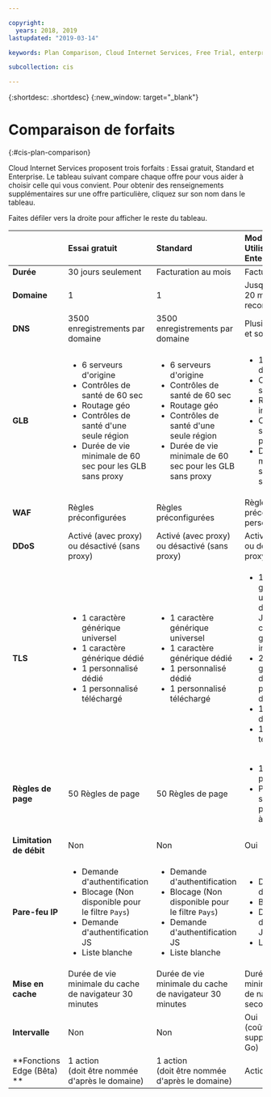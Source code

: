 ```yaml
---

copyright:
  years: 2018, 2019
lastupdated: "2019-03-14"

keywords: Plan Comparison, Cloud Internet Services, Free Trial, enterprise

subcollection: cis

---
```


{:shortdesc: .shortdesc}
{:new_window: target="_blank"}

# Comparaison de forfaits
{:#cis-plan-comparison}

Cloud Internet Services proposent trois forfaits : Essai gratuit, Standard et Enterprise. Le tableau suivant compare chaque offre pour vous aider à choisir celle qui vous convient. Pour obtenir des renseignements supplémentaires sur une offre particulière, cliquez sur son nom dans le tableau.

Faites défiler vers la droite pour afficher le reste du tableau.


|         |Essai gratuit | Standard | Module ou Utilisation Enterprise  
| ------- | :--------- | :------------ | :--------- | 
|**Durée**|30 jours seulement |Facturation au mois|Facturation au mois|
|**Domaine**|1|1|Jusqu'à 1000, mais 20 maximum recommandés|
|**DNS**|3500 enregistrements par domaine |3500 enregistrements par domaine | Plusieurs domaines et sous-domaines|
|**GLB**|<ul><li>6 serveurs d'origine </li><li>Contrôles de santé de 60 sec </li><li>Routage géo</li><li>Contrôles de santé d'une seule région</li><li>Durée de vie minimale de 60 sec pour les GLB sans proxy </li></ul>|<ul><li>6 serveurs d'origine </li><li>Contrôles de santé de 60 sec </li><li>Routage géo</li><li>Contrôles de santé d'une seule région</li><li>Durée de vie minimale de 60 sec pour les GLB sans proxy </li></ul>|<ul><li>100 serveurs d'origine </li><li>Contrôles de santé de 5 sec </li><li>Routage intelligent</li><li>Contrôles de santé à partir de plusieurs régions</li><li>Durée de vie minimale de 10 sec pour les GLB sans proxy </li></ul>|
|**WAF**|Règles préconfigurées|Règles préconfigurées|Règles préconfigurées et personnalisées|
|**DDoS**|Activé (avec proxy) ou désactivé (sans proxy) |Activé (avec proxy) ou désactivé (sans proxy) |Activé (avec proxy) ou désactivé (sans proxy) |
|**TLS**|<ul><li>1 caractère générique universel </li><li>1 caractère générique dédié </li><li>1 personnalisé dédié </li><li>1 personnalisé téléchargé </li></ul>|<ul><li>1 caractère générique universel </li> <li>1 caractère générique dédié </li><li>1 personnalisé dédié </li><li>1 personnalisé téléchargé </li></ul>|<ul><li>1 caractère générique universel par domaine. Jusqu'à 10 certificats gratuits par instance CIS </li> <li>2 caractères génériques dédiés avec possibilité d'en demander plus </li><li>10 personnalisés dédiés </li><li>1 personnalisé téléchargé </li></ul>
|**Règles de page**|50 Règles de page |50 Règles de page |<ul><li>100 Règles de page </li><li>Paramètres supplémentaires pour un contrôle à granularité fine </li></ul> |
|**Limitation de débit**|Non |Non |Oui|
|**Pare-feu IP**|<ul><li>Demande d'authentification </li><li>Blocage (Non disponible pour le filtre `Pays`)</li><li>Demande d'authentification JS </li><li>Liste blanche</li></ul>|<ul><li>Demande d'authentification </li><li>Blocage (Non disponible pour le filtre `Pays`)</li><li>Demande d'authentification JS </li><li>Liste blanche</li></ul>|<ul><li>Demande d'authentification </li><li>Blocage </li><li>Demande d'authentification JS </li><li>Liste blanche</li></ul>|
|**Mise en cache**|Durée de vie minimale du cache de navigateur 30 minutes |Durée de vie minimale du cache de navigateur 30 minutes |Durée de vie minimale du cache de navigateur 30 secondes |
|**Intervalle**|Non |Non |Oui<br/>(coût supplémentaire par Go) |
|**Fonctions Edge (Bêta) **|1 action<br/>(doit être nommée d'après le domaine) |1 action<br/>(doit être nommée d'après le domaine) |Actions illimitées |



